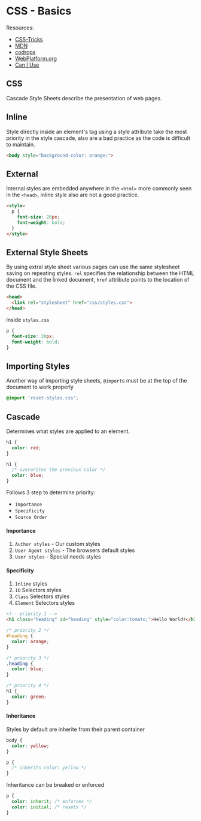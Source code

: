 # CSS - Basics

Resources:
- [CSS-Tricks](https://css-tricks.com/using-svg/)
- [MDN](https://developer.mozilla.org/en-US/docs/Web/CSS)
- [codrops](http://tympanus.net/codrops/css_reference/)
- [WebPlatform.org](https://docs.webplatform.org/wiki/css)
- [Can I Use](http://caniuse.com/)

## CSS
Cascade Style Sheets describe the presentation of web pages.

## Inline
Style directly inside an element's tag using a style attribute take the most priority in the style cascade, also are a bad practice as the code is difficult to maintain.
```html
<body style="background-color: orange;">
```

## External
Internal styles are embedded anywhere in the `<html>` more commonly seen in the `<head>`, inline style also are not a good practice.
```html
<style>
  p {
    font-size: 20px;
    font-weight: bold;
  }
</style>
```

## External Style Sheets
By using extral style sheet various pages can use the same stylesheet saving on repeating styles. `rel`  specifies the relationship between the HTML document and the linked document, `href` attribute points to the location of the CSS file.

```html
<head>
  <link rel="stylesheet" href="css/styles.css">
</head>
```
Inside `styles.css`
```css
p {
  font-size: 20px;
  font-weight: bold;
}
```

## Importing Styles
Another way of importing style sheets, `@import`s must be at the top of the document to work properly

```css
@import 'reset-styles.css';
```

## Cascade
Determines what styles are applied to an element.

```css
h1 {
  color: red;
}

h1 {
  /* overwrites the previous color */
  color: blue;
}
```
Follows 3 step to determine priority:

- `Importance`
- `Specificity`
- `Source Order`


#### Importance
1. `Author styles` - Our custom styles
2. `User Agent styles` - The browsers default styles
3. `User styles` - Special needs styles

#### Specificity
1. `Inline` styles
2. `ID` Selectors styles
3. `Class` Selectors styles
4. `Element` Selectors styles


```html
<!-- priority 1 -->
<h1 class="heading" id="heading" style="color:tomato;">Hello World!</h1>
```
```css
/* priority 2 */
#heading {
  color: orange;
}

/* priority 3 */
.heading {
  color: blue;
}

/* priority 4 */
h1 {
  color: green;
}
```

#### Inheritance
Styles by default are inherite from their parent container

```css
body {
  color: yellow;
}

p {
  /* inherits color: yellow */
}
```

Inheritance can be breaked or enforced

```css
p {
  color: inherit; /* enforces */
  color: initial; /* resets */
}
```
